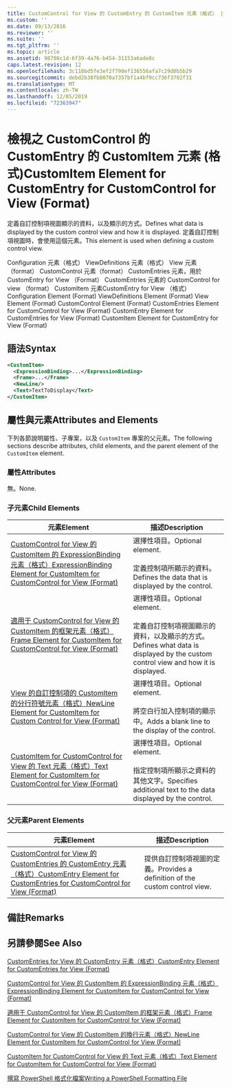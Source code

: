 ```yaml
---
title: CustomControl for View 的 CustomEntry 的 CustomItem 元素（格式） |Microsoft Docs
ms.custom: ''
ms.date: 09/13/2016
ms.reviewer: ''
ms.suite: ''
ms.tgt_pltfrm: ''
ms.topic: article
ms.assetid: 98708c1d-6f39-4a76-b454-31153a6ade8c
caps.latest.revision: 12
ms.openlocfilehash: 3c110bd5fe3ef2f790ef136556afa7c29d0b5b29
ms.sourcegitcommit: debd2b38fb8070a7357bf1a4bf9cc736f3702f31
ms.translationtype: MT
ms.contentlocale: zh-TW
ms.lasthandoff: 12/05/2019
ms.locfileid: "72363947"
---
```

# <a name="customitem-element-for-customentry-for-customcontrol-for-view-format"></a><span data-ttu-id="18390-102">檢視之 CustomControl 的 CustomEntry 的 CustomItem 元素 (格式)</span><span class="sxs-lookup"><span data-stu-id="18390-102">CustomItem Element for CustomEntry for CustomControl for View (Format)</span></span>

<span data-ttu-id="18390-103">定義自訂控制項視圖顯示的資料，以及顯示的方式。</span><span class="sxs-lookup"><span data-stu-id="18390-103">Defines what data is displayed by the custom control view and how it is displayed.</span></span> <span data-ttu-id="18390-104">定義自訂控制項視圖時，會使用這個元素。</span><span class="sxs-lookup"><span data-stu-id="18390-104">This element is used when defining a custom control view.</span></span>

<span data-ttu-id="18390-105">Configuration 元素（格式） ViewDefinitions 元素（格式） View 元素（format） CustomControl 元素（format） CustomEntries 元素，用於 CustomEntry for View （Format） CustomEntries 元素的 CustomControl for view （format） CustomItem 元素CustomEntry for View （格式）</span><span class="sxs-lookup"><span data-stu-id="18390-105">Configuration Element (Format) ViewDefinitions Element (Format) View Element (Format) CustomControl Element (Format) CustomEntries Element for CustomControl for View (Format) CustomEntry Element for CustomEntries for View (Format) CustomItem Element for CustomEntry for View (Format)</span></span>

## <a name="syntax"></a><span data-ttu-id="18390-106">語法</span><span class="sxs-lookup"><span data-stu-id="18390-106">Syntax</span></span>

```xml
<CustomItem>
  <ExpressionBinding>...</ExpressionBinding>
  <Frame>...</Frame>
  <NewLine/>
  <Text>TextToDisplay</Text>
</CustomItem>
```

## <a name="attributes-and-elements"></a><span data-ttu-id="18390-107">屬性與元素</span><span class="sxs-lookup"><span data-stu-id="18390-107">Attributes and Elements</span></span>

<span data-ttu-id="18390-108">下列各節說明屬性、子專案，以及 `CustomItem` 專案的父元素。</span><span class="sxs-lookup"><span data-stu-id="18390-108">The following sections describe attributes, child elements, and the parent element of the `CustomItem` element.</span></span>

### <a name="attributes"></a><span data-ttu-id="18390-109">屬性</span><span class="sxs-lookup"><span data-stu-id="18390-109">Attributes</span></span>

<span data-ttu-id="18390-110">無。</span><span class="sxs-lookup"><span data-stu-id="18390-110">None.</span></span>

### <a name="child-elements"></a><span data-ttu-id="18390-111">子元素</span><span class="sxs-lookup"><span data-stu-id="18390-111">Child Elements</span></span>

|<span data-ttu-id="18390-112">元素</span><span class="sxs-lookup"><span data-stu-id="18390-112">Element</span></span>|<span data-ttu-id="18390-113">描述</span><span class="sxs-lookup"><span data-stu-id="18390-113">Description</span></span>|
|-------------|-----------------|
|[<span data-ttu-id="18390-114">CustomControl for View 的 CustomItem 的 ExpressionBinding 元素（格式）</span><span class="sxs-lookup"><span data-stu-id="18390-114">ExpressionBinding Element for CustomItem for CustomControl for View (Format)</span></span>](./expressionbinding-element-for-customitem-for-customcontrol-for-view-format.md)|<span data-ttu-id="18390-115">選擇性項目。</span><span class="sxs-lookup"><span data-stu-id="18390-115">Optional element.</span></span><br /><br /> <span data-ttu-id="18390-116">定義控制項所顯示的資料。</span><span class="sxs-lookup"><span data-stu-id="18390-116">Defines the data that is displayed by the control.</span></span>|
|[<span data-ttu-id="18390-117">適用于 CustomControl for View 的 CustomItem 的框架元素（格式）</span><span class="sxs-lookup"><span data-stu-id="18390-117">Frame Element for CustomItem for CustomControl for View (Format)</span></span>](./frame-element-for-customitem-for-customcontrol-for-view-format.md)|<span data-ttu-id="18390-118">選擇性項目。</span><span class="sxs-lookup"><span data-stu-id="18390-118">Optional element.</span></span><br /><br /> <span data-ttu-id="18390-119">定義自訂控制項視圖顯示的資料，以及顯示的方式。</span><span class="sxs-lookup"><span data-stu-id="18390-119">Defines what data is displayed by the custom control view and how it is displayed.</span></span>|
|[<span data-ttu-id="18390-120">View 的自訂控制項的 CustomItem 的分行符號元素（格式）</span><span class="sxs-lookup"><span data-stu-id="18390-120">NewLine Element for CustomItem for Custom Control for View (Format)</span></span>](./newline-element-for-customitem-for-customcontrol-for-view-format.md)|<span data-ttu-id="18390-121">選擇性項目。</span><span class="sxs-lookup"><span data-stu-id="18390-121">Optional element.</span></span><br /><br /> <span data-ttu-id="18390-122">將空白行加入控制項的顯示中。</span><span class="sxs-lookup"><span data-stu-id="18390-122">Adds a blank line to the display of the control.</span></span>|
|[<span data-ttu-id="18390-123">CustomItem for CustomControl for View 的 Text 元素（格式）</span><span class="sxs-lookup"><span data-stu-id="18390-123">Text Element for CustomItem for CustomControl for View (Format)</span></span>](./text-element-for-customitem-for-customview-for-view-format.md)|<span data-ttu-id="18390-124">選擇性項目。</span><span class="sxs-lookup"><span data-stu-id="18390-124">Optional element.</span></span><br /><br /> <span data-ttu-id="18390-125">指定控制項所顯示之資料的其他文字。</span><span class="sxs-lookup"><span data-stu-id="18390-125">Specifies additional text to the data displayed by the control.</span></span>|

### <a name="parent-elements"></a><span data-ttu-id="18390-126">父元素</span><span class="sxs-lookup"><span data-stu-id="18390-126">Parent Elements</span></span>

|<span data-ttu-id="18390-127">元素</span><span class="sxs-lookup"><span data-stu-id="18390-127">Element</span></span>|<span data-ttu-id="18390-128">描述</span><span class="sxs-lookup"><span data-stu-id="18390-128">Description</span></span>|
|-------------|-----------------|
|[<span data-ttu-id="18390-129">CustomControl for View 的 CustomEntries 的 CustomEntry 元素（格式）</span><span class="sxs-lookup"><span data-stu-id="18390-129">CustomEntry Element for CustomEntries for CustomControl for View (Format)</span></span>](./customentry-element-for-customentries-for-customcontrol-for-view-format.md)|<span data-ttu-id="18390-130">提供自訂控制項視圖的定義。</span><span class="sxs-lookup"><span data-stu-id="18390-130">Provides a definition of the custom control view.</span></span>|

## <a name="remarks"></a><span data-ttu-id="18390-131">備註</span><span class="sxs-lookup"><span data-stu-id="18390-131">Remarks</span></span>

## <a name="see-also"></a><span data-ttu-id="18390-132">另請參閱</span><span class="sxs-lookup"><span data-stu-id="18390-132">See Also</span></span>

[<span data-ttu-id="18390-133">CustomEntries for View 的 CustomEntry 元素（格式）</span><span class="sxs-lookup"><span data-stu-id="18390-133">CustomEntry Element for CustomEntries for View (Format)</span></span>](./customentry-element-for-customentries-for-customcontrol-for-view-format.md)

[<span data-ttu-id="18390-134">CustomControl for View 的 CustomItem 的 ExpressionBinding 元素（格式）</span><span class="sxs-lookup"><span data-stu-id="18390-134">ExpressionBinding Element for CustomItem for CustomControl for View (Format)</span></span>](./expressionbinding-element-for-customitem-for-customcontrol-for-view-format.md)

[<span data-ttu-id="18390-135">適用于 CustomControl for View 的 CustomItem 的框架元素（格式）</span><span class="sxs-lookup"><span data-stu-id="18390-135">Frame Element for CustomItem for CustomControl for View (Format)</span></span>](./frame-element-for-customitem-for-customcontrol-for-view-format.md)

[<span data-ttu-id="18390-136">CustomControl for View 的 CustomItem 的換行元素（格式）</span><span class="sxs-lookup"><span data-stu-id="18390-136">NewLine Element for CustomItem for CustomControl for View (Format)</span></span>](./newline-element-for-customitem-for-customcontrol-for-view-format.md)

[<span data-ttu-id="18390-137">CustomItem for CustomControl for View 的 Text 元素（格式）</span><span class="sxs-lookup"><span data-stu-id="18390-137">Text Element for CustomItem for CustomControl for View (Format)</span></span>](./text-element-for-customitem-for-customview-for-view-format.md)

[<span data-ttu-id="18390-138">撰寫 PowerShell 格式化檔案</span><span class="sxs-lookup"><span data-stu-id="18390-138">Writing a PowerShell Formatting File</span></span>](./writing-a-powershell-formatting-file.md)
